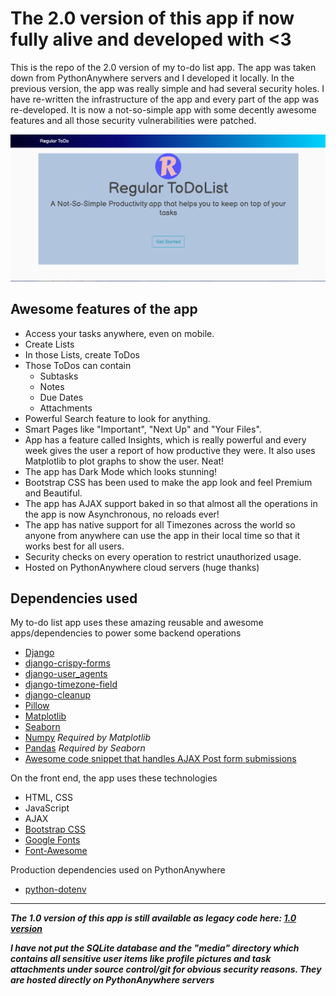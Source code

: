 # The 2.0 version of this app if now fully alive and developed with <3

This is the repo of the 2.0 version of my to-do list app. The app was taken down from PythonAnywhere servers and I developed it locally. In the previous version, the app was
really simple and had several security holes. I have re-written the infrastructure of the app and every part of the app was
re-developed. It is now a not-so-simple app with some decently awesome features and all those security vulnerabilities were 
patched.

![A demo image of the ToDo App Home Page](/project_images/app_glance.png)

## Awesome features of the app

* Access your tasks anywhere, even on mobile.
* Create Lists
* In those Lists, create ToDos
* Those ToDos can contain
  * Subtasks
  * Notes
  * Due Dates
  * Attachments
* Powerful Search feature to look for anything.
* Smart Pages like "Important", "Next Up" and "Your Files".
* App has a feature called Insights, which is really powerful and every week gives the user a report of how productive they were. It also uses Matplotlib to plot graphs to show the user. Neat!
* The app has Dark Mode which looks stunning!
* Bootstrap CSS has been used to make the app look and feel Premium and Beautiful.
* The app has AJAX support baked in so that almost all the operations in the app is now Asynchronous, no reloads ever!
* The app has native support for all Timezones across the world so anyone from anywhere can use the app in their local time so that it works best for all users.
* Security checks on every operation to restrict unauthorized usage.
* Hosted on PythonAnywhere cloud servers (huge thanks)

## Dependencies used

My to-do list app uses these amazing reusable and awesome apps/dependencies to power some backend operations

* [Django](https://github.com/django/django)
* [django-crispy-forms](https://github.com/django-crispy-forms/django-crispy-forms)
* [django-user_agents](https://github.com/selwin/django-user_agents)
* [django-timezone-field](https://github.com/mfogel/django-timezone-field)
* [django-cleanup](https://github.com/un1t/django-cleanup)
* [Pillow](https://github.com/python-pillow/Pillow)
* [Matplotlib](https://github.com/matplotlib/matplotlib)
* [Seaborn](https://github.com/mwaskom/seaborn)
* [Numpy](https://github.com/numpy/numpy) *Required by Matplotlib*
* [Pandas](https://github.com/pandas-dev/pandas) *Required by Seaborn*
* [Awesome code snippet that handles AJAX Post form submissions](https://github.com/realpython/django-form-fun/blob/master/part1/main.js)

On the front end, the app uses these technologies

* HTML, CSS
* JavaScript
* AJAX
* [Bootstrap CSS](https://github.com/twbs/bootstrap)
* [Google Fonts](https://github.com/google/fonts)
* [Font-Awesome](https://github.com/FortAwesome/Font-Awesome)

Production dependencies used on PythonAnywhere

* [python-dotenv](https://github.com/theskumar/python-dotenv)

******************************************************************************************************************************

***The 1.0 version of this app is still available as legacy code here: [1.0 version](https://github.com/arafat-ar13/Regular-ToDoList-legacy-code-1.0)***

***I have not put the SQLite database and the "media" directory which contains all sensitive user items like profile pictures and task attachments under source control/git for obvious security reasons. They are hosted directly on PythonAnywhere servers***
